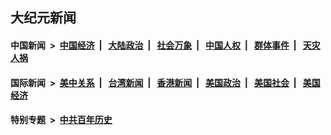 ## 大纪元新闻

#### 中国新闻 &nbsp;>&nbsp; [中国经济](indexes/ncid283/README.md?05130845) &nbsp;| &nbsp; [大陆政治](indexes/ncid277/README.md?05130845) &nbsp;| &nbsp; [社会万象](indexes/ncid282/README.md?05130845) &nbsp;| &nbsp; [中国人权](indexes/ncid278/README.md?05130845) &nbsp;| &nbsp; [群体事件](indexes/ncid279/README.md?05130845) &nbsp;| &nbsp; [天灾人祸](indexes/ncid280/README.md?05130845)

#### 国际新闻 &nbsp;>&nbsp; [美中关系](indexes/nf1412576/README.md?05130845) &nbsp;| &nbsp; [台湾新闻](indexes/ncid1349361/README.md?05130845) &nbsp;| &nbsp; [香港新闻](indexes/ncid1349362/README.md?05130845) &nbsp;| &nbsp; [美国政治](indexes/ncid1078159/README.md?05130845) &nbsp;| &nbsp; [美国社会](indexes/ncid1078160/README.md?05130845) &nbsp;| &nbsp; [美国经济](indexes/ncid1078158/README.md?05130845)

#### 特别专题 &nbsp;>&nbsp; [中共百年历史](https://github.com/easy2view/epoch-special/blob/master/README.md?05130845)  
